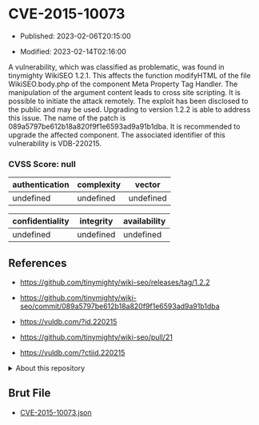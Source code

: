 # CVE-2015-10073

- Published: 2023-02-06T20:15:00

- Modified: 2023-02-14T02:16:00

A vulnerability, which was classified as problematic, was found in tinymighty WikiSEO 1.2.1. This affects the function modifyHTML of the file WikiSEO.body.php of the component Meta Property Tag Handler. The manipulation of the argument content leads to cross site scripting. It is possible to initiate the attack remotely. The exploit has been disclosed to the public and may be used. Upgrading to version 1.2.2 is able to address this issue. The name of the patch is 089a5797be612b18a820f9f1e6593ad9a91b1dba. It is recommended to upgrade the affected component. The associated identifier of this vulnerability is VDB-220215.

### CVSS Score: **null**

| authentication | complexity | vector |
| --- | --- | --- |
| undefined | undefined | undefined |

| confidentiality | integrity | availability |
| --- | --- | --- |
| undefined | undefined | undefined |

## References

* https://github.com/tinymighty/wiki-seo/releases/tag/1.2.2

* https://github.com/tinymighty/wiki-seo/commit/089a5797be612b18a820f9f1e6593ad9a91b1dba

* https://vuldb.com/?id.220215

* https://github.com/tinymighty/wiki-seo/pull/21

* https://vuldb.com/?ctiid.220215

<details>
<summary>About this repository</summary> 

  This repository is part of the project [Live Hack CVE](https://github.com/Live-Hack-CVE). Main website can be found [www.live-hack.org](https://www.live-hack.org) 
  
  Made by [Sn0wAlice](https://github.com/Sn0wAlice) for the people that care about security and need to have a feed of the latest CVEs. Hope you enjoy it, don't forget to star the repo and follow me on [Twitter](https://twitter.com/Sn0wAlice) and [Github](https://github.com/Sn0wAlice). And that is my [personnal website](https://www.alice-snow.me/)

  - [Home Page](https://github.com/Live-Hack-CVE)
  - [Framework](https://github.com/Live-Hack-CVE/cve-framework)
  - [CVE database](https://github.com/Live-Hack-CVE/full_database)
  - [Changelog](https://github.com/Live-Hack-CVE/Changelog)
</details>

## Brut File

* [CVE-2015-10073.json](https://raw.githubusercontent.com/Live-Hack-CVE/full_database/main/cves/2015/CVE-2015-10073.json)

